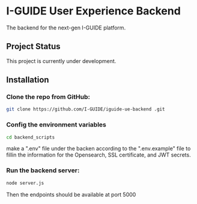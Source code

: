 
# I-GUIDE User Experience Backend

The backend for the next-gen I-GUIDE platform.

## Project Status
This project is currently under development.

## Installation
### Clone the repo from GitHub:
```bash
git clone https://github.com/I-GUIDE/iguide-ue-backend .git
```

### Config the environment variables
```bash
cd backend_scripts
```
make a ".env" file under the backen according to the ".env.example" file to fillin the information for the Opensearch, SSL certificate, and JWT secrets.

### Run the backend server:
```bash
node server.js
```
Then the endpoints should be available at port 5000
